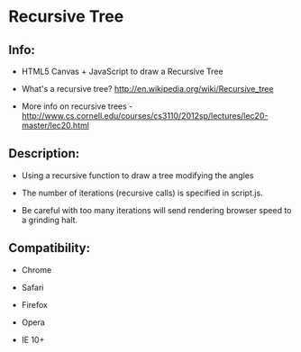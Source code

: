 # Recursive Tree

## Info:

- HTML5 Canvas + JavaScript to draw a Recursive Tree 

- What's a recursive tree? http://en.wikipedia.org/wiki/Recursive_tree 

- More info on recursive trees - http://www.cs.cornell.edu/courses/cs3110/2012sp/lectures/lec20-master/lec20.html

## Description:

- Using a recursive function to draw a tree modifying the angles

- The number of iterations (recursive calls) is specified in script.js.

- Be careful with too many iterations will send rendering browser speed to a grinding halt.

## Compatibility:

- Chrome

- Safari

- Firefox

- Opera

- IE 10+
